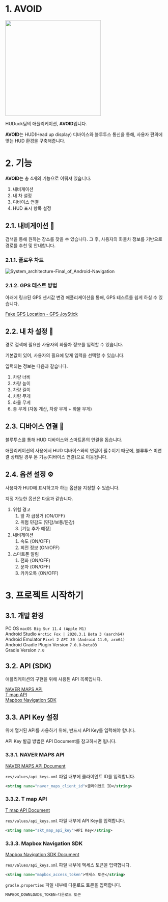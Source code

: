 # 1. AVOID

<img src="https://git.swmgit.org/swm-12/12_swm35/application/-/raw/1-readme/readme/src/img_logo.png" style="filter: bright(150%)" width="300px">

HUDuck팀의 애플리케이션, **AVOID**입니다.

**AVOID**는 HUD(Head up display) 디바이스와 블루투스 통신을 통해, 사용자 편의에 맞는 HUD 환경을 구축해줍니다.

# 2. 기능

**AVOID**는 총 4개의 기능으로 이뤄져 있습니다.

1. 내비게이션
2. 내 차 설정
3. 디바이스 연결
4. HUD 표시 항목 설정

## 2.1. 내비게이션 🧭

검색을 통해 원하는 장소를 찾을 수 있습니다.
그 후, 사용자의 화물차 정보를 기반으로 경로를 추천 및 안내합니다. 

### 2.1.1. 플로우 차트

![System_architecture-Final_of_Android-Navigation](https://git.swmgit.org/swm-12/12_swm35/application/-/raw/1-readme/readme/src/System%20architecture-Final%20of%20Android-Navigation.png)

### 2.1.2. GPS 테스트 방법

아래에 링크된 GPS 센서값 변경 애플리케이션을 통해, GPS 테스트를 쉽게 하실 수 있습니다.

[Fake GPS Location - GPS JoyStick](https://play.google.com/store/apps/details?id=com.theappninjas.fakegpsjoystick&hl=ko&gl=US)


## 2.2. 내 차 설정 🚚

경로 검색에 필요한 사용자의 화물차 정보를 입력할 수 있습니다.

기본값이 있어, 사용자의 필요에 맞게 입력을 선택할 수 있습니다.

입력되는 정보는 다음과 같습니다.

1. 차량 너비
2. 차량 높이
3. 차량 길이
4. 차량 무게
5. 화물 무게
6. 총 무게 (자동 계산, 차량 무게 + 화물 무게)


## 2.3. 디바이스 연결 📱

블루투스를 통해 HUD 디바이스와 스마트폰의 연결을 돕습니다.

애플리케이션의 사용에서 HUD 디바이스와의 연결이 필수이기 때문에, 블루투스 미연결 상태일 경우 본 기능(디바이스 연결)으로 이동됩니다.

## 2.4. 옵션 설정 ⚙

사용자가 HUD에 표시하고자 하는 옵션을 지정할 수 있습니다.

지정 가능한 옵션은 다음과 같습니다.

1. 위험 경고
    1. 앞 차 급정거 (ON/OFF)
    2. 위험 민감도  (민감/보통/둔감)
    3. [기능 추가 예정]
2. 내비게이션
    1. 속도 (ON/OFF)
    2. 회전 정보 (ON/OFF)
3. 스마트폰 알림
    1. 전화 (ON/OFF)
    2. 문자 (ON/OFF)
    3. 카카오톡 (ON/OFF)

# 3. 프로젝트 시작하기

## 3.1. 개발 환경

PC OS `macOS Big Sur 11.4 (Apple M1)`<br/>
Android Studio `Arctic Fox | 2020.3.1 Beta 3 (aarch64)`<br/>
Android Emulator `Pixel 2 API 30 (Android 11.0, arm64)`<br/>
Android Gradle Plugin Version `7.0.0-beta03`<br/>
Gradle Version `7.0`

## 3.2. API (SDK)

애플리케이션의 구현을 위해 사용된 API 목록입니다.

[NAVER MAPS API]()<br/>
[T map API]()<br/>
[Mapbox Navigation SDK]()

## 3.3. API Key 설정

위에 열거된 API를 사용하기 위해, 반드시 API Key를 입력해야 합니다.

API Key 발급 방법은 API Document를 참고하시면 됩니다.

### 3.3.1. NAVER MAPS API

[NAVER MAPS API Document](https://navermaps.github.io/android-map-sdk/guide-ko/0.html)

`res/values/api_keys.xml` 파일 내부에 클라이언트 ID를 입력합니다.
```xml
<string name="naver_maps_client_id">클라이언트 ID</string>
```

### 3.3.2. T map API

[T map API Document](https://tmapapi.sktelecom.com/main.html#android/guide/androidGuide.sample1)

`res/values/api_keys.xml` 파일 내부에 API Key를 입력합니다.
```xml
<string name="skt_map_api_key">API Key</string>
```

### 3.3.3. Mapbox Navigation SDK

[Mapbox Navigation SDK Document](https://docs.mapbox.com/android/navigation/guides/)

`res/values/api_keys.xml` 파일 내부에 엑세스 토큰을 입력합니다.
```xml
<string name="mapbox_access_token">엑세스 토큰</string>
```

`gradle.properties` 파일 내부에 다운로드 토큰을 입력합니다.
```gradle
MAPBOX_DOWNLOADS_TOKEN=다운로드 토큰
```

